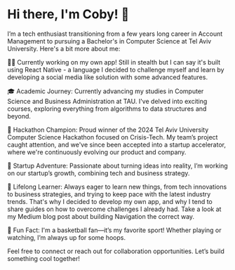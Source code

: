 # Hi there, I'm Coby! 👋

I’m a tech enthusiast transitioning from a few years long career in Account Management to pursuing a Bachelor's in Computer Science at Tel Aviv University. Here's a bit more about me:

👨‍💻 Currently working on my own app! Still in stealth but I can say it's built using React Native - a language I decided to challenge myself and learn by developing a social media like solution with some advanced features. 

🎓 Academic Journey: Currently advancing my studies in Computer Science and Business Administration at TAU. I've delved into exciting courses, exploring everything from algorithms to data structures and beyond.

🥇 Hackathon Champion: Proud winner of the 2024 Tel Aviv University Computer Science Hackathon focused on Crisis-Tech. My team’s project caught attention, and we've since been accepted into a startup accelerator, where we're continuously evolving our product and company.

🚀 Startup Adventure: Passionate about turning ideas into reality, I’m working on our startup’s growth, combining tech and business strategy.

🌱 Lifelong Learner: Always eager to learn new things, from tech innovations to business strategies, and trying to keep pace with the latest industry trends. That's why I decided to develop my own app, and why I tend to share guides on how to overcome challenges I already had. Take a look at my Medium blog post about building Navigation the correct way. 

🏀 Fun Fact: I'm a basketball fan—it’s my favorite sport! Whether playing or watching, I’m always up for some hoops.

Feel free to connect or reach out for collaboration opportunities. Let’s build something cool together! 
